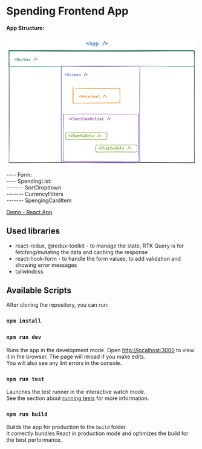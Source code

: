 # Spending Frontend App

**App Structure:** \
\
![Application structure](https://github.com/bekzodnj/xund-app/blob/master/src/assets/App_info.png) 


---- Form: \
---- SpendingList: \
------- SortDropdown \
------- CurrencyFilters \
------- SpengingCardItem


[Demo - React App](https://spending-react.vercel.app/)

## Used libraries
- react-redux, @redux-toolkit - to manage the state, RTK Query is for fetching/mutating the data and caching the response
- react-hook-form - to handle the form values, to add validation and showing error messages
- tailwindcss


## Available Scripts

After cloning the repository, you can run:

### `npm install`
### `npm run dev`

Runs the app in the development mode.
Open [http://localhost:3000](http://localhost:3000) to view it in the browser.
The page will reload if you make edits.\
You will also see any lint errors in the console.

### `npm run test`

Launches the test runner in the interactive watch mode.\
See the section about [running tests](https://facebook.github.io/create-react-app/docs/running-tests) for more information.

### `npm run build`

Builds the app for production to the `build` folder.\
It correctly bundles React in production mode and optimizes the build for the best performance.
